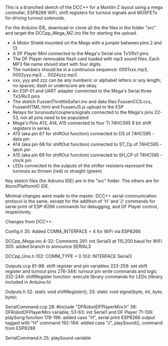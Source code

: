 This is a branched sketch of the DCC++ for a Marklin Z layout using a mega controller, ESP8266 WiFi, shift registers for turnout signals and MOSFETs for driving turnout solenoids.

For the Arduino IDE, download or clone all the the files in the folder "src" and target the DCCpp_Mega_MZ.ino file
for starting the upload.

* A Motor Shield mounted on the Mega with a jumper between pins 2 and 13
* A DF Player Mini connected to the Mega's Serial one Tx1/Rx1 pins
* The DF Player removable flash card loaded with mp3 sound files.  Each MP3 file name should start with four digits.
* The numbers should be in a continuous sequence: 0001xxx.mp3, 0002yyy.mp3 ... 0024zzz.mp3.
* xxx, yyy and zzz can be any numberic or alphabet letters or any length; no spaces; dash or underscore are okay.
* An ESP-01 and UART adapter connected to the Mega's Serial three Tx3/Rx3 pins
* The sketch FussenThrottleSafari.ino and data files FussenCCS.ccs, FussenHTML.html and FussenJS.js upload to the ESP
* Relays for turunouts/couplers/signals connected to the Mega's pins 22-53, not all pins need to be populated
* Mega's Pins A13, A14, A15 connected to four TI 74HC595 8 bit shift registers in series
*  A13 (aka pin 67 for shiftOut function) connected to DS of 74HC595 - data pin
*  A14 (aka pin 68 for shiftOut function) connected to ST_Cp of 74HC595 - latch pin
*  A15 (aka pin 69 for shiftOut function) connected to SH_CP of 74HC595 - clock pin
* LEDs connected to the outputs of the shifter resisters represent the turnouts as thrown (red) or straight (green)


Key sketch files (for Adruino IDE) are in the "src" folder.  The others are for Atom/PlatformIO IDE.

Minimal changes were made to the master.  DCC++ serial communication protocol is the same, except for the addition of 'H' and 'J' commands for serial print of ESP-8266 commands for debugging, and DF Player control, respectively.

Changes from DCC++:

Config.h
  35: Added COMM_INTERFACE = 4 for WiFi via ESP8266

DCCpp_Mega.ino
  4-32: Comments
  291: init Serial3 at 115,200 baud for WiFi
  305: added branch to announce SERIAL3

DCCpp_Uno.h
  102: COMM_TYPE = 0
  103: INTERFACE Serial3

Outputs.ccp
  81-98: shift register and pin variables
  223-259: set shift register and turnout pins
  276-344: turnout pin write commands and logic
  332-249: shiftRegister function: execute library commands for LEDs (library included in Arduino.h)

Outputs.h
  32: static void shiftRegister();
  33: static void signal(byte, int, byte, byte);

SerialCommand.ccp
  28: #include "DFRobotDFPlayerMini.h"
  38: DFRobotDFPlayerMini variable;
  53-63: init Serial1 and DF Player
  71-106: playSong function
  178-196: added case "H", serial print ESP8266 output tagged with "H" command
  192-194: added case "J", playSound(), command from ESP8288

SerialCommand.h
  25: playSound variable
